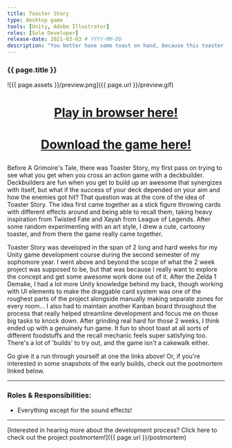 ```yaml
---
title: Toaster Story
type: desktop game
tools: [Unity, Adobe Illustrator]
roles: [Sole Developer]
release-date: 2021-03-03 # YYYY-MM-DD
description: "You better have some toast on hand, because this toaster is ready to rumble! Take out fruits and vegetables in your path as you build of a unique deck of toast to launch in this action deckbuilder."
---
```


### {{ page.title }}

![{{ page.assets }}/preview.png]({{ page.url }}/preview.gif)

<h1>
  <p style="text-align: center;">
      <a href="{{ page.url }}/play">Play in browser here!</a>
  </p>
</h1>
<h1>
  <p style="text-align: center;">
      <a href="{{ page.url }}/pet-power-down-executables.zip" download>Download the game here!</a>
  </p>
</h1>

Before A Grimoire's Tale, there was Toaster Story, my first pass on trying to see what you get when you cross an action game with a deckbuilder. Deckbuilders are fun when you get to build up an awesome that synergizes with itself, but what if the success of your deck depended on your aim and how the enemies got hit? That question was at the core of the idea of Toaster Story. The idea first came together as a stick figure throwing cards with different effects around and being able to recall them, taking heavy inspiration from Twisted Fate and Xayah from League of Legends. After some random experimenting with an art style, I drew a cute, cartoony toaster, and from there the game really came together.  

Toaster Story was developed in the span of 2 long and hard weeks for my Unity game development course during the second semester of my sophomore year. I went above and beyond the scope of what the 2 week project was supposed to be, but that was because I really want to explore the concept and get some awesome work done out of it. After the Zelda 1 Demake, I had a lot more Unity knowledge behind my back, though working with UI elements to make the draggable card system was one of the roughest parts of the project alongside manually making separate zones for every room... I also had to maintain another Kanban board throughout the process that really helped streamline development and focus me on those big tasks to knock down. After grinding real hard for those 2 weeks, I think ended up with a genuinely fun game. It fun to shoot toast at all sorts of different foodstuffs and the recall mechanic feels super satisfying too. There's a lot of 'builds' to try out, and the game isn't a cakewalk either.  

Go give it a run through yourself at one the links above! Or, if you're interested in some snapshots of the early builds, check out the postmortem linked below.

---

### Roles & Responsibilities:
* Everything except for the sound effects!

---

[Interested in hearing more about the development process? Click here to check out the project postmortem!]({{ page.url }}/postmortem)  

